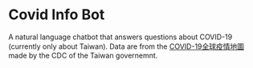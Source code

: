 # Covid Info Bot

A natural language chatbot that answers questions about COVID-19 (currently only about Taiwan). Data are from the [COVID-19全球疫情地圖](https://covid-19.nchc.org.tw/city_confirmed.php) made by the CDC of the Taiwan governemnt. 
